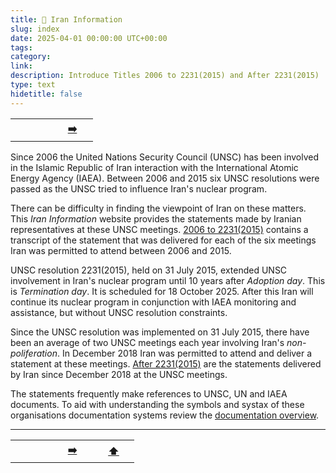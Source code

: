 ```yaml
---
title: 🏡️ Iran Information
slug: index
date: 2025-04-01 00:00:00 UTC+00:00
tags: 
category:
link: 
description: Introduce Titles 2006 to 2231(2015) and After 2231(2015)
type: text
hidetitle: false
---
```


<table><tr>
  <th scope="col" style="width: 50px;"><a href=""></a></th>
  <th scope="col" style="width: 50px;"><a href="/en/statement/introduction/">➡️</a></th>    
</tr></table>

<!-- title: 🏡️ Iran Information -->

Since 2006 the United Nations Security Council (UNSC) has been involved in the Islamic Republic of Iran interaction with the International Atomic Energy Agency (IAEA). Between 2006 and 2015 six UNSC resolutions were passed as the UNSC tried to influence Iran's nuclear program. 

There can be difficulty in finding the viewpoint of Iran on these matters. This *Iran Information* website provides the statements made by Iranian representatives at these UNSC meetings. [2006 to 2231(2015)](/en/statement/introduction/) contains a transcript of the statement that was delivered for each of the six meetings Iran was permitted to attend between 2006 and 2015. 

UNSC resolution 2231(2015), held on 31 July 2015, extended UNSC involvement in Iran's nuclear program until 10 years after *Adoption day*. This is *Termination day*. It is scheduled for 18 October 2025. After this Iran will continue its nuclear program in conjunction with IAEA monitoring and assistance, but without UNSC resolution constraints.

Since the UNSC resolution was implemented on 31 July 2015, there have been an average of two UNSC meetings each year involving Iran's *non-poliferation*. In December 2018 Iran was permitted to attend and deliver a statement at these meetings. [After 2231(2015)](/en/statement1/introduction1/) are the statements delivered by Iran since December 2018 at the UNSC meetings.


The statements frequently make references to UNSC, UN and IAEA documents. To aid with understanding the symbols and systax of these organisations documentation systems review the [documentation overview](/en/general/document-primer/).

<hr>
<table><tr>
  <th scope="col" style="width: 50px;"><a href=""></a></th>
  <th scope="col" style="width: 50px;"><a href="/en/statement/introduction/">➡️</a></th>
  <th scope="col" style="width: 50px;"><a href="/en/">⬆️</a></th>      
</tr></table>
